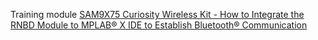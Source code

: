 Training module 
[SAM9X75 Curiosity Wireless Kit - How to Integrate the RNBD Module to MPLAB® X IDE to Establish Bluetooth® Communication](https://developerhelp.microchip.com/xwiki/bin/view/software-tools/mcu-dev-boards/32-bit-kits/sam9x75-curiosity-wireless-kit/m0-saml-training/lab3/)
